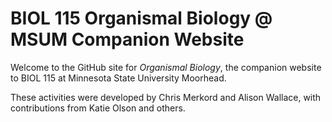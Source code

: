 # BIOL 115 Organismal Biology @ MSUM Companion Website

Welcome to the GitHub site for *Organismal Biology*, the companion website to BIOL 115 at Minnesota State University Moorhead.

These activities were developed by Chris Merkord and Alison Wallace, with contributions from Katie Olson and others.